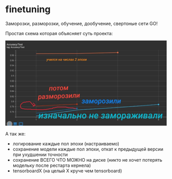 # finetuning

Заморозки, разморозки, обучение, дообучение, свертоные сети GO!

Простая схема которая объясняет суть проекта:

![графики](https://github.com/olegggwp/finetuning/blob/main/image.png?raw=true)

А так же:
- логирование каждые пол эпохи (настраиваемо)
- сохранение модели каждые пол эпохи, откат к предыдущей версии при ухудшении точности
- сохранение ВСЕГО ЧТО МОЖНО на диске (никто не хочет потерять модельку после рестарта кернела)
- tensorboardX (на целый X круче чем tensorboard)